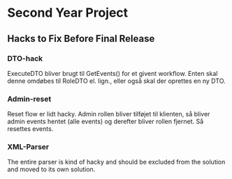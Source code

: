 Second Year Project
=====

Hacks to Fix Before Final Release
-----

### DTO-hack
ExecuteDTO bliver brugt til GetEvents() for et givent workflow. 
Enten skal denne omdøbes til RoleDTO el. lign., eller også skal der oprettes en ny DTO. 

### Admin-reset
Reset flow er lidt hacky. Admin rollen bliver tilføjet til klienten, så bliver admin events hentet (alle events) og derefter bliver rollen fjernet. Så resettes events.

### XML-Parser
The entire parser is kind of hacky and should be excluded from the solution and moved to its own solution. 
